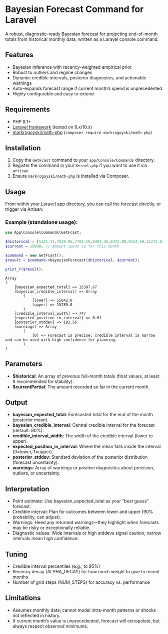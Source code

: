 # Bayesian Forecast Command for Laravel

A robust, diagnostic-ready Bayesian forecast for projecting end-of-month totals from historical monthly data, written as a Laravel console command.

## Features

- Bayesian inference with recency-weighted empirical prior
- Robust to outliers and regime changes
- Dynamic credible intervals, posterior diagnostics, and actionable warnings
- Auto-expands forecast range if current month’s spend is unprecedented
- Highly configurable and easy to extend

## Requirements

- PHP 8.1+
- [Laravel framework](https://laravel.com/) (tested on 9.x/10.x)
- [markrogoyski/math-php](https://github.com/markrogoyski/math-php) (`composer require markrogoyski/math-php`)

## Installation

1. Copy the `GetFcast` command to your `app/Console/Commands` directory.
2. Register the command in your `Kernel.php` if you want to use it via `artisan`.
3. Ensure `markrogoyski/math-php` is installed via Composer.

## Usage

From within your Laravel app directory, you can call the forecast directly, or trigger via Artisan:

### Example (standalone usage):

```php
use App\Console\Commands\GetFcast;

$historical = [5121.11,7519.06,7781.19,8492.45,8372.08,9314.49,11273.61,8003.63,8177.52,8688.28,9644.96];
$current = 15000; // Amount spent so far this month

$command = new GetFcast();
$result = $command->bayesianForecast($historical, $current);

print_r($result);
```

```
Array
(
    [bayesian_expected_total] => 15387.67
    [bayesian_credible_interval] => Array
        (
            [lower] => 15042.0
            [upper] => 15789.0
        )
    [credible_interval_width] => 747
    [expected_position_in_interval] => 0.61
    [posterior_stddev] => 192.56
    [warnings] => Array
        (
            [0] => Forecast is precise: credible interval is narrow and can be used with high confidence for planning.
        )
)
```


## Parameters

- **$historical**: An array of previous full-month totals (float values, at least 6 recommended for stability).
- **$currentPartial**: The amount recorded so far in the current month.

## Output

- **bayesian_expected_total**: Forecasted total for the end of the month (posterior mean).
- **bayesian_credible_interval**: Central credible interval for the forecast (default: 90%).
- **credible_interval_width**: The width of the credible interval (lower to upper).
- **expected_position_in_interval**: Where the mean falls inside the interval (0=lower, 1=upper).
- **posterior_stddev**: Standard deviation of the posterior distribution (forecast uncertainty).
- **warnings**: Array of warnings or positive diagnostics about precision, outliers, or uncertainty.

## Interpretation

- Point estimate: Use bayesian_expected_total as your “best guess” forecast.
- Credible interval: Plan for outcomes between lower and upper (90% probability, can adjust).
- Warnings: Heed any returned warnings—they highlight when forecasts may be risky or exceptionally reliable.
- Diagnostic values: Wide intervals or high stddevs signal caution; narrow intervals mean high confidence.

## Tuning

- Credible interval percentiles (e.g., to 95%)
- Recency decay (ALPHA_DECAY) for how much weight to give to recent months
- Number of grid steps (NUM_STEPS) for accuracy vs. performance

## Limitations

- Assumes monthly data; cannot model intra-month patterns or shocks not reflected in history.
- If current month’s value is unprecedented, forecast will extrapolate, but always respect observed minimums.


